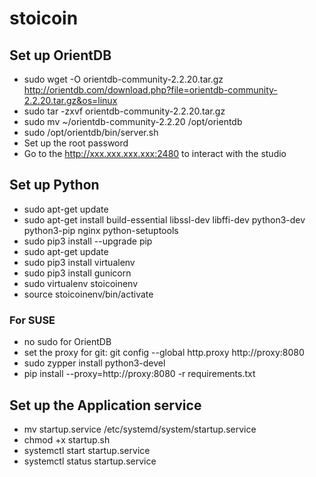 # stoicoin
## Set up OrientDB
- sudo wget -O orientdb-community-2.2.20.tar.gz http://orientdb.com/download.php?file=orientdb-community-2.2.20.tar.gz&os=linux
- sudo tar -zxvf orientdb-community-2.2.20.tar.gz
- sudo mv ~/orientdb-community-2.2.20 /opt/orientdb
- sudo /opt/orientdb/bin/server.sh
- Set up the root password
- Go to the http://xxx.xxx.xxx.xxx:2480 to interact with the studio

## Set up Python
- sudo apt-get update
- sudo apt-get install build-essential libssl-dev libffi-dev python3-dev python3-pip nginx python-setuptools
- sudo pip3 install --upgrade pip
- sudo apt-get update
- sudo pip3 install virtualenv
- sudo pip3 install gunicorn
- sudo virtualenv stoicoinenv
- source stoicoinenv/bin/activate
### For SUSE
- no sudo for OrientDB
- set the proxy for git: git config --global http.proxy http://proxy:8080
- sudo zypper install python3-devel
- pip install --proxy=http://proxy:8080 -r requirements.txt
## Set up the Application service
- mv startup.service /etc/systemd/system/startup.service
- chmod +x startup.sh
- systemctl start startup.service
- systemctl status startup.service


